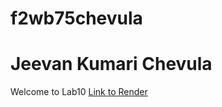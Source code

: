 # f2wb75chevula
# Jeevan Kumari Chevula
Welcome to Lab10
[Link to Render](https://f2wb75chevula.onrender.com)